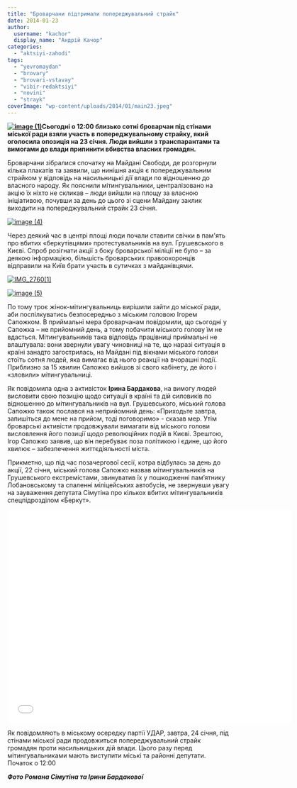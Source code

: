 ```yaml
---
title: "Броварчани підтримали попереджувальний страйк"
date: 2014-01-23
author: 
  username: "kachor"
  display_name: "Андрій Качор"
categories: 
  - "aktsiyi-zahodi"
tags: 
  - "yevromaydan"
  - "brovary"
  - "brovari-vstavay"
  - "vibir-redaktsiyi"
  - "novini"
  - "strayk"
coverImage: "wp-content/uploads/2014/01/main23.jpeg"
---
```


**[![image (1)](https://mpz.brovary.org/wp-content/uploads/2014/01/image-1.jpeg)](https://mpz.brovary.org/wp-content/uploads/2014/01/image-1.jpeg)Сьогодні о 12:00 близько сотні броварчан під стінами міської ради взяли участь в попереджувальному страйку, який оголосила опозиція на 23 січня. Люди вийшли з транспарантами та вимогами до влади припинити вбивства власних громадян.**   

Броварчани зібралися спочатку на Майдані Свободи, де розгорнули кілька плакатів та заявили, що нинішня акція є попереджувальним страйком у відповідь на насильницькі дії влади по відношенню до власного народу. Як пояснили мітингувальники, централізовано на акцію їх ніхто не скликав – люди вийшли на площу за власною ініціативою, почувши за день до цього зі сцени Майдану заклик виходити на попереджувальний страйк 23 січня.

[![image (4)](https://mpz.brovary.org/wp-content/uploads/2014/01/image-4.jpeg)](https://mpz.brovary.org/wp-content/uploads/2014/01/image-4.jpeg)

Через деякий час в центрі площі люди почали ставити свічки в пам'ять про вбитих «беркутівцями» протестувальників на вул. Грушевського в Києві. Спроб розігнати акції з боку броварської міліції не було – за деякою інформацією, більшість броварських правоохоронців відправили на Київ брати участь в сутичках з майданівцями.

[![IMG_2760[1]](https://mpz.brovary.org/wp-content/uploads/2014/01/IMG_27601.jpg)](https://mpz.brovary.org/wp-content/uploads/2014/01/IMG_27601.jpg)

[![image (5)](https://mpz.brovary.org/wp-content/uploads/2014/01/image-5.jpeg)](https://mpz.brovary.org/wp-content/uploads/2014/01/image-5.jpeg)

По тому троє жінок-мітингувальниць вирішили зайти до міської ради, аби поспілкуватись безпосередньо з міським головою Ігорем Сапожком. В приймальні мера броварчанам повідомили, що сьогодні у Сапожка – не прийомний день, а тому побачити міського голову їм не вдасться. Мітингувальників така відповідь працівниці приймальні не влаштувала: вони звернули увагу чиновниці на те, що наразі ситуація в країні занадто загострилась, на Майдані під вікнами міського голови стоїть сотня людей, яка вимагає від нього реакції на вчорашні події. Приблизно за 15 хвилин Сапожко вийшов зі свого кабінету, де його і «зловили» мітингувальниці.

Як повідомила одна з активісток **Ірина Бардакова**, на вимогу людей висловити свою позицію щодо ситуації в країні та дій силовиків по відношенню до мітингувальників на вул. Грушевського, міський голова Сапожко також послався на неприйомний день: «Приходьте завтра, запишіться до мене на прийом, тоді поговоримо» - сказав мер. Утім броварські активісти продовжували вимагати від міського голови висловлення його позиції щодо революційних подій в Києві. Зрештою, Ігор Сапожко заявив, що він перебуває поза політикою і єдине, що його хвилює – забезпечення життєдіяльності міста.

Прикметно, що під час позачергової сесії, котра відбулась за день до акції, 22 січня, міський голова Сапожко назвав мітингувальників на Грушевського екстремістами, звинуватив їх у пошкодженні пам’ятнику Лобановському та спаленні міліцейських автобусів, не звернувши увагу на зауваження депутата Сімутіна про кількох вбитих мітингувальників спецпідрозділом «Беркут».

<iframe src="//www.youtube.com/embed/kY_6rFftoQU" height="480" width="640" allowfullscreen frameborder="0"></iframe>

Як повідомляють в міському осередку партії УДАР, завтра, 24 січня, під стінами міської ради продовжиться попереджувальний страйк громадян проти насильницьких дій влади. Цього разу перед мітингувальниками мають виступити міські та районні депутати. Початок о 12:00

**_Фото Романа Сімутіна та Ірини Бардакової_**
